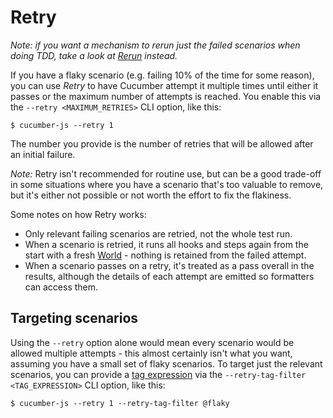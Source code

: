 # Retry

*Note: if you want a mechanism to rerun just the failed scenarios when doing TDD, take a look at [Rerun](./rerun.md) instead.*

If you have a flaky scenario (e.g. failing 10% of the time for some reason), you can use *Retry* to have Cucumber attempt it multiple times until either it passes or the maximum number of attempts is reached. You enable this via the `--retry <MAXIMUM_RETRIES>` CLI option, like this:

```shell
$ cucumber-js --retry 1
```

The number you provide is the number of retries that will be allowed after an initial failure.

*Note:* Retry isn't recommended for routine use, but can be a good trade-off in some situations where you have a scenario that's too valuable to remove, but it's either not possible or not worth the effort to fix the flakiness.

Some notes on how Retry works:

- Only relevant failing scenarios are retried, not the whole test run. 
- When a scenario is retried, it runs all hooks and steps again from the start with a fresh [World](./support_files/world.md) - nothing is retained from the failed attempt.
- When a scenario passes on a retry, it's treated as a pass overall in the results, although the details of each attempt are emitted so formatters can access them.


## Targeting scenarios

Using the `--retry` option alone would mean every scenario would be allowed multiple attempts - this almost certainly isn't what you want, assuming you have a small set of flaky scenarios. To target just the relevant scenarios, you can provide a [tag expression](https://cucumber.io/docs/cucumber/api/#tag-expressions) via the `--retry-tag-filter <TAG_EXPRESSION>` CLI option, like this:

```shell
$ cucumber-js --retry 1 --retry-tag-filter @flaky
```
